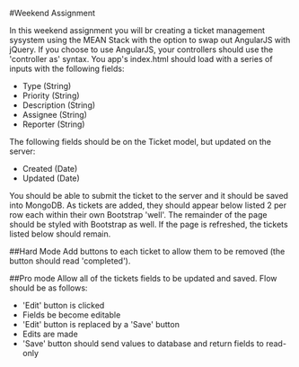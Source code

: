 #Weekend Assignment

In this weekend assignment you will br creating a ticket management sysystem using the MEAN Stack with the option to swap out AngularJS with jQuery. If you choose to use AngularJS, your controllers should use the 'controller as' syntax.  You app's index.html should load with a series of inputs with the following fields:

* Type (String)
* Priority (String)
* Description (String)
* Assignee (String)
* Reporter (String)

The following fields should be on the Ticket model, but updated on the server:
* Created (Date)
* Updated (Date)

You should be able to submit the ticket to the server and it should be saved into MongoDB. As tickets are added, they should appear below listed 2 per row each within their own Bootstrap 'well'. The remainder of the page should be styled with Bootstrap as well. If the page is refreshed, the tickets listed below should remain.   


##Hard Mode
Add buttons to each ticket to allow them to be removed (the button should read 'completed'). 

##Pro mode
Allow all of the tickets fields to be updated and saved. Flow should be as follows:
* 'Edit' button is clicked
* Fields be become editable
* 'Edit' button is replaced by a 'Save' button
* Edits are made
* 'Save' button should send values to database and return fields to read-only
